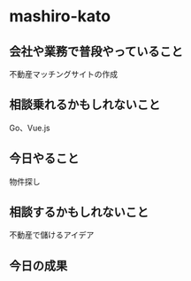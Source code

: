 # mashiro-kato

## 会社や業務で普段やっていること
不動産マッチングサイトの作成

## 相談乗れるかもしれないこと
Go、Vue.js

## 今日やること
物件探し

## 相談するかもしれないこと
不動産で儲けるアイデア

## 今日の成果

